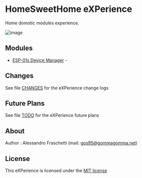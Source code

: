 # HomeSweetHome eXPerience
Home domotic modules experience.

![image](xp-homesweethome-image.jpg)


## Modules
- [ESP-01s Device Manager](esp01s-device-manager) - 


## Changes
See file [CHANGES](CHANGES.md) for the eXPerience change logs


## Future Plans
See file [TODO](TODO.md) for the eXPerience future plans


## About
Author : Alessandro Fraschetti (mail: [gos95@gommagomma.net](mailto:gos95@gommagomma.net))


## License
This eXPerience is licensed under the [MIT license](LICENSE)
